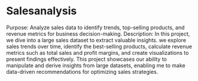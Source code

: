 # Salesanalysis
Purpose: Analyze sales data to identify trends, top-selling products, and revenue metrics for business decision-making.
Description: In this project, we  dive into a large sales dataset to extract valuable insights. we explore sales trends over time, identify the best-selling products, calculate revenue metrics such as total sales and profit margins, and create visualizations to present  findings effectively. This project showcases our ability to manipulate and derive insights from large datasets, enabling me to make data-driven recommendations for optimizing sales strategies.
 
